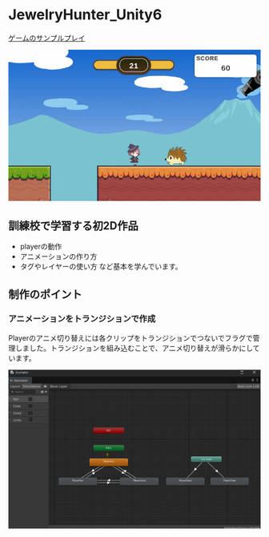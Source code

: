 # JewelryHunter_Unity6
  
[ゲームのサンプルプレイ](https://hoshino-moz.github.io/JewelryHunter_Web/)

![ゲーム画面](readmeImage/jewelryhunter-img.jpg)

## 訓練校で学習する初2D作品
* playerの動作
* アニメーションの作り方
* タグやレイヤーの使い方
など基本を学んでいます。

## 制作のポイント
### アニメーションをトランジションで作成
Playerのアニメ切り替えには各クリップをトランジションでつないでフラグで管理しました。トランジションを組み込むことで、アニメ切り替えが滑らかにしています。

![トランジションの絵](readmeImage/jewelryhunter-tran.jpg)